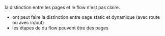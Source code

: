 la distinction entre les pages et le flow n'est pas claire.
+ ont peut faire la distinction entre oage static et dynamique (avec route ou avec in/out)
+ les étapes de du flow peuvent être des pages